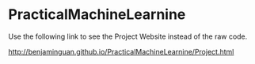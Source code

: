 # PracticalMachineLearnine
Use the following link to see the Project Website instead of the raw code.

http://benjaminguan.github.io/PracticalMachineLearnine/Project.html
